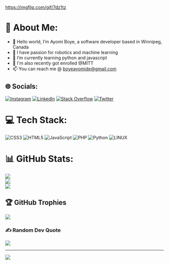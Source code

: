 https://imgflip.com/gif/7dz1tz

# 👀 About Me:
- 👋 Hello world, I’m Ayomi Boye, a software developer based in Winnipeg, Canada
- 👀 I have passion for robotics and machine learning
- 🌱 I’m currently learning python and javascript
- 💞️ I'm also recently got enrolled @MITT
- 📫 You can reach me @ boyeayomide@gmail.com


## 🌐 Socials:
[![Instagram](https://img.shields.io/badge/Instagram-%23E4405F.svg?logo=Instagram&logoColor=white)](https://instagram.com/Triple_a_2000) [![LinkedIn](https://img.shields.io/badge/LinkedIn-%230077B5.svg?logo=linkedin&logoColor=white)](https://linkedin.com/in/https://www.linkedin.com/public-profile/settings?lipi=urn%3Ali%3Apage%3Ad_flagship3_profile_self_edit_contact-info%3BTpRGvoyYRIK3dqmb7AdmpA%3D%3D) [![Stack Overflow](https://img.shields.io/badge/-Stackoverflow-FE7A16?logo=stack-overflow&logoColor=white)](https://stackoverflow.com/users/Triple_a_2000) [![Twitter](https://img.shields.io/badge/Twitter-%231DA1F2.svg?logo=Twitter&logoColor=white)](https://twitter.com/Triple_a_2000) 

# 💻 Tech Stack:
![CSS3](https://img.shields.io/badge/css3-%231572B6.svg?style=for-the-badge&logo=css3&logoColor=white) ![HTML5](https://img.shields.io/badge/html5-%23E34F26.svg?style=for-the-badge&logo=html5&logoColor=white) ![JavaScript](https://img.shields.io/badge/javascript-%23323330.svg?style=for-the-badge&logo=javascript&logoColor=%23F7DF1E) ![PHP](https://img.shields.io/badge/php-%23777BB4.svg?style=for-the-badge&logo=php&logoColor=white) ![Python](https://img.shields.io/badge/python-3670A0?style=for-the-badge&logo=python&logoColor=ffdd54) ![LINUX](https://img.shields.io/badge/Linux-FCC624?style=for-the-badge&logo=linux&logoColor=black)
# 📊 GitHub Stats:
![](https://github-readme-stats.vercel.app/api?username=Triple-A2000&theme=dark&hide_border=false&include_all_commits=false&count_private=false)<br/>
![](https://github-readme-streak-stats.herokuapp.com/?user=Triple-A2000&theme=dark&hide_border=false)<br/>
![](https://github-readme-stats.vercel.app/api/top-langs/?username=Triple-A2000&theme=dark&hide_border=false&include_all_commits=false&count_private=false&layout=compact)

## 🏆 GitHub Trophies
![](https://github-profile-trophy.vercel.app/?username=Triple-A2000&theme=oldie&no-frame=false&no-bg=true&margin-w=4)

### ✍️ Random Dev Quote
![](https://quotes-github-readme.vercel.app/api?type=horizontal&theme=dark)

---
[![](https://visitcount.itsvg.in/api?id=Triple-A2000&icon=0&color=12)](https://visitcount.itsvg.in)


